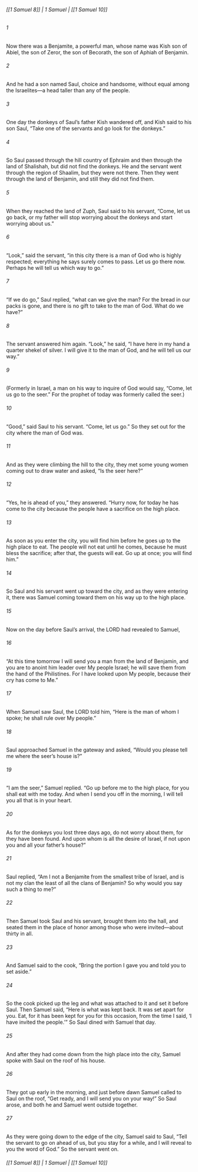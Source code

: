 ###### [[1 Samuel 8]] | 1 Samuel | [[1 Samuel 10]]

###### 1
Now there was a Benjamite, a powerful man, whose name was Kish son of Abiel, the son of Zeror, the son of Becorath, the son of Aphiah of Benjamin.
###### 2
And he had a son named Saul, choice and handsome, without equal among the Israelites—a head taller than any of the people.
###### 3
One day the donkeys of Saul’s father Kish wandered off, and Kish said to his son Saul, “Take one of the servants and go look for the donkeys.”
###### 4
So Saul passed through the hill country of Ephraim and then through the land of Shalishah, but did not find the donkeys. He and the servant went through the region of Shaalim, but they were not there. Then they went through the land of Benjamin, and still they did not find them.
###### 5
When they reached the land of Zuph, Saul said to his servant, “Come, let us go back, or my father will stop worrying about the donkeys and start worrying about us.”
###### 6
“Look,” said the servant, “in this city there is a man of God who is highly respected; everything he says surely comes to pass. Let us go there now. Perhaps he will tell us which way to go.”
###### 7
“If we do go,” Saul replied, “what can we give the man? For the bread in our packs is gone, and there is no gift to take to the man of God. What do we have?”
###### 8
The servant answered him again. “Look,” he said, “I have here in my hand a quarter shekel of silver. I will give it to the man of God, and he will tell us our way.”
###### 9
(Formerly in Israel, a man on his way to inquire of God would say, “Come, let us go to the seer.” For the prophet of today was formerly called the seer.)
###### 10
“Good,” said Saul to his servant. “Come, let us go.” So they set out for the city where the man of God was.
###### 11
And as they were climbing the hill to the city, they met some young women coming out to draw water and asked, “Is the seer here?”
###### 12
“Yes, he is ahead of you,” they answered. “Hurry now, for today he has come to the city because the people have a sacrifice on the high place.
###### 13
As soon as you enter the city, you will find him before he goes up to the high place to eat. The people will not eat until he comes, because he must bless the sacrifice; after that, the guests will eat. Go up at once; you will find him.”
###### 14
So Saul and his servant went up toward the city, and as they were entering it, there was Samuel coming toward them on his way up to the high place.
###### 15
Now on the day before Saul’s arrival, the LORD had revealed to Samuel,
###### 16
“At this time tomorrow I will send you a man from the land of Benjamin, and you are to anoint him leader over My people Israel; he will save them from the hand of the Philistines. For I have looked upon My people, because their cry has come to Me.”
###### 17
When Samuel saw Saul, the LORD told him, “Here is the man of whom I spoke; he shall rule over My people.”
###### 18
Saul approached Samuel in the gateway and asked, “Would you please tell me where the seer’s house is?”
###### 19
“I am the seer,” Samuel replied. “Go up before me to the high place, for you shall eat with me today. And when I send you off in the morning, I will tell you all that is in your heart.
###### 20
As for the donkeys you lost three days ago, do not worry about them, for they have been found. And upon whom is all the desire of Israel, if not upon you and all your father’s house?”
###### 21
Saul replied, “Am I not a Benjamite from the smallest tribe of Israel, and is not my clan the least of all the clans of Benjamin? So why would you say such a thing to me?”
###### 22
Then Samuel took Saul and his servant, brought them into the hall, and seated them in the place of honor among those who were invited—about thirty in all.
###### 23
And Samuel said to the cook, “Bring the portion I gave you and told you to set aside.”
###### 24
So the cook picked up the leg and what was attached to it and set it before Saul. Then Samuel said, “Here is what was kept back. It was set apart for you. Eat, for it has been kept for you for this occasion, from the time I said, ‘I have invited the people.’” So Saul dined with Samuel that day.
###### 25
And after they had come down from the high place into the city, Samuel spoke with Saul on the roof of his house.
###### 26
They got up early in the morning, and just before dawn Samuel called to Saul on the roof, “Get ready, and I will send you on your way!” So Saul arose, and both he and Samuel went outside together.
###### 27
As they were going down to the edge of the city, Samuel said to Saul, “Tell the servant to go on ahead of us, but you stay for a while, and I will reveal to you the word of God.” So the servant went on.

###### [[1 Samuel 8]] | 1 Samuel | [[1 Samuel 10]]
